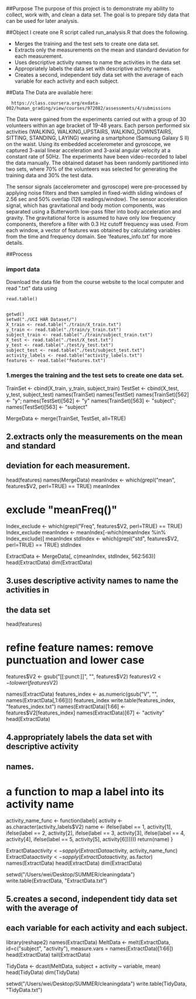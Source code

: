 ##Purpose
The purpose of this project is to demonstrate my ability to collect, work with, and clean a data set. The goal is to prepare tidy data that can be used for later analysis. 


##Object
I create one R script called run_analysis.R that does the following. 
* Merges the training and the test sets to create one data set.
* Extracts only the measurements on the mean and standard deviation for each measurement. 
* Uses descriptive activity names to name the activities in the data set
* Appropriately labels the data set with descriptive activity names. 
* Creates a second, independent tidy data set with the average of each variable for each activity and each subject.


##Data
The Data are available here: 
            
      https://class.coursera.org/exdata-002/human_grading/view/courses/972082/assessments/4/submissions
      
The Data were gained from the experiments carried out with a group of 30 volunteers within an age bracket of 19-48 years. Each person performed six activities (WALKING, WALKING_UPSTAIRS, WALKING_DOWNSTAIRS, SITTING, STANDING, LAYING) wearing a smartphone (Samsung Galaxy S II) on the waist. Using its embedded accelerometer and gyroscope, we captured 3-axial linear acceleration and 3-axial angular velocity at a constant rate of 50Hz. The experiments have been video-recorded to label the data manually. The obtained dataset has been randomly partitioned into two sets, where 70% of the volunteers was selected for generating the training data and 30% the test data. 

The sensor signals (accelerometer and gyroscope) were pre-processed by applying noise filters and then sampled in fixed-width sliding windows of 2.56 sec and 50% overlap (128 readings/window). The sensor acceleration signal, which has gravitational and body motion components, was separated using a Butterworth low-pass filter into body acceleration and gravity. The gravitational force is assumed to have only low frequency components, therefore a filter with 0.3 Hz cutoff frequency was used. From each window, a vector of features was obtained by calculating variables from the time and frequency domain. See 'features_info.txt' for more details. 


##Process

### import data
Download the data file from the course website to the local computer 
and read ".txt" data using     

    read.table()


    getwd()
    setwd("./UCI HAR Dataset/")
    X_train <- read.table("./train/X_train.txt")
    y_train <- read.table("./train/y_train.txt")
    subject_train <- read.table("./train/subject_train.txt")
    X_test <- read.table("./test/X_test.txt")
    y_test <- read.table("./test/y_test.txt")
    subject_test <- read.table("./test/subject_test.txt")
    activity_labels <- read.table("activity_labels.txt")
    features <- read.table("features.txt")

### 1.merges the training and the test sets to create one data set.

TrainSet <- cbind(X_train, y_train, subject_train)
TestSet <- cbind(X_test, y_test, subject_test)
names(TrainSet)
names(TestSet)
names(TrainSet)[562] <- "y"; names(TestSet)[562] <- "y"
names(TrainSet)[563] <- "subject"; names(TestSet)[563] <- "subject"

MergeData <- merge(TrainSet, TestSet, all=TRUE)


## 2.extracts only the measurements on the mean and standard 
## deviation for each measurement. 
head(features)
names(MergeData)
meanIndex <- which(grepl("mean", features$V2, perl=TRUE) == TRUE)
meanIndex
# exclude "meanFreq()"
Index_exclude <- which(grepl("Freq", features$V2, perl=TRUE) == TRUE)
Index_exclude
meanIndex <- meanIndex[-which(meanIndex %in% Index_exclude)]
meanIndex
stdIndex <- which(grepl("std", features$V2, perl=TRUE) == TRUE)
stdIndex


ExtractData <- MergeData[, c(meanIndex, stdIndex, 562:563)]
head(ExtractData)
dim(ExtractData)


## 3.uses descriptive activity names to name the activities in
## the data set
head(features)
# refine feature names: remove punctuation and lower case
features$V2 <- gsub("[[:punct:]]", "", features$V2) 
features$V2 <- tolower(features$V2)

names(ExtractData)
features_index <- as.numeric(gsub("V", "", names(ExtractData[,1:66])))
features_index
write.table(features_index, "features_index.txt")
names(ExtractData)[1:66] <- features$V2[features_index]
names(ExtractData)[67] <- "activity"
head(ExtractData)


## 4.appropriately labels the data set with descriptive activity
## names.
# a function to map a label into its activity name 
activity_name_func <- function(label){
    activity <- as.character(activity_labels$V2)
    name <- ifelse(label == 1, activity[1],
                   ifelse(label == 2, activity[2],
                          ifelse(label == 3, activity[3],
                                 ifelse(label == 4, activity[4],
                                        ifelse(label == 5, activity[5], activity[6])))))
    return(name)
  }

ExtractData$activity <- sapply(ExtractData$activity, activity_name_func)
ExtractData$activity <- sapply(ExtractData$activity, as.factor)
names(ExtractData)
head(ExtractData)
dim(ExtractData)

setwd("/Users/wei/Desktop/SUMMER/cleaningdata")
write.table(ExtractData, "ExtractData.txt")

## 5.creates a second, independent tidy data set with the average of 
## each variable for each activity and each subject. 
library(reshape2)
names(ExtractData)
MeltData <- melt(ExtractData, id=c("subject", "activity"),
                 measure.vars = names(ExtractData)[1:66]) 
head(ExtractData)
tail(ExtractData)

TidyData <- dcast(MeltData, subject + activity ~ variable, mean)
head(TidyData)
dim(TidyData)

setwd("/Users/wei/Desktop/SUMMER/cleaningdata")
write.table(TidyData, "TidyData.txt")
